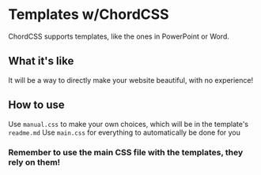 # Templates w/ChordCSS
ChordCSS supports templates, like the ones in PowerPoint or Word.

## What it's like
It will be a way to directly make your website beautiful, with no experience!
## How to use
Use `manual.css` to make your own choices, which will be in the template's `readme.md`
Use `main.css` for everything to automatically be done for you
### Remember to use the main CSS file with the templates, they rely on them!